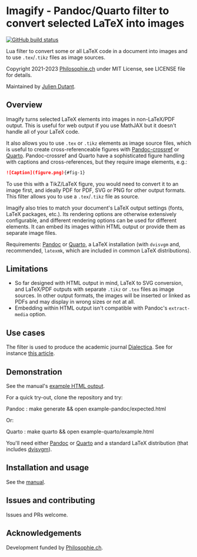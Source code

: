 Imagify - Pandoc/Quarto filter to convert selected LaTeX into images
====================================================================

[![GitHub build status][CI badge]][CI workflow]

[CI badge]: https://img.shields.io/github/actions/workflow/status/dialoa/imagify/ci.yaml?branch=main
[CI workflow]: https://github.com/dialoa/imagify/actions/workflows/ci.yaml

Lua filter to convert some or all LaTeX code in a document into 
images and to use `.tex`/`.tikz` files as image sources. 

Copyright 2021-2023 [Philosophie.ch][Philoch] under MIT License, see
LICENSE file for details.

Maintained by [Julien Dutant][JDutant].

Overview
--------------------------------------------------------------------

Imagify turns selected LaTeX elements into images in non-LaTeX/PDF
output. This is useful for web output if you use MathJAX but it 
doesn't handle all of your LaTeX code.

It also allows you to use `.tex` or `.tikz` elements as
image source files, which is useful to create cross-referenceable
figures with [Pandoc-crossref][] or [Quarto][]. Pandoc-crossref
and Quarto have a sophisticated figure handling with captions
and cross-references, but they require image elements, e.g.:

``` markdown
![Caption](figure.png){#fig-1}
```

To use this with a TikZ/LaTeX figure, you would need to convert it to
an image first, and ideally PDF for PDF, SVG or PNG for other output
formats. This filter allows you to use a `.tex`/`.tikz` file as
source.

Imagify also tries to match your document's LaTeX output settings 
(fonts, LaTeX packages, etc.). Its rendering options are otherwise 
extensively configurable, and different rendering options can 
be used for different elements. It can embed its images within HTML 
output or provide them as separate image files. 

Requirements: [Pandoc][] or [Quarto][], a LaTeX installation 
(with `dvisvgm` and, recommended, `latexmk`, which are included
in common LaTeX distributions).

Limitations
------------------------------------------------------------------

* So far designed with HTML output in mind, LaTeX to SVG conversion,
  and LaTeX/PDF outputs with separate `.tikz` or `.tex` files as
  image sources. 
  In other output formats, the images will be inserted or linked as PDFs
  and may display in wrong sizes or not at all. 
* Embedding within HTML output isn't compatible with Pandoc's 
  `extract-media` option.

Use cases
------------------------------------------------------------------

The filter is used to produce the academic journal [Dialectica][].
See for instance [this 
article](https://dialectica.philosophie.ch/dialectica/article/download/20/66).

Demonstration
------------------------------------------------------------------

See the manual's [example HTML output][ImagifyExample].

For a quick try-out, clone the repository and try:

Pandoc
: make generate && open example-pandoc/expected.html

Or:

Quarto
: make quarto && open example-quarto/example.html

You'll need either [Pandoc][] or [Quarto][] and a 
standard LaTeX distribution (that includes [dvisvgm][DvisvgmCTAN]).

Installation and usage
------------------------------------------------------------------

See the [manual][ImagifyManual].

Issues and contributing
------------------------------------------------------------------

Issues and PRs welcome.

Acknowledgements
------------------------------------------------------------------

Development funded by [Philosophie.ch][Philoch].

[ImagifyManual]: https://dialoa.github.io/imagify/
[ImagifyExample]: https://dialoa.github.io/imagify/output.html
[Dialectica]: https://dialectica.philosophie.ch
[Philoch]: https://philosophie.ch
[JDutant]: https://github.com/jdutant
[Pandoc]: https://www.pandoc.org
[Pandoc-crossref]: https://github.com/lierdakil/pandoc-crossref
[Quarto]: https://quarto.org/
[DvisvgmCTAN]: https://ctan.org/pkg/dvisvgm

